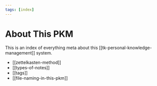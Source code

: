 ```yaml
---
tags: [index]
---
```


# About This PKM

This is an index of everything meta about this [[tk-personal-knowledge-management]] system.

- [[zettelkasten-method]]
- [[types-of-notes]]
- [[tags]]
- [[file-naming-in-this-pkm]]